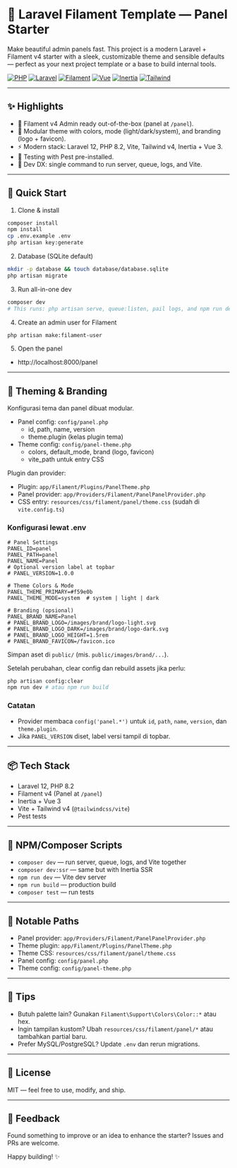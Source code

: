  # 🚀 Laravel Filament Template — Panel Starter

 Make beautiful admin panels fast. This project is a modern Laravel + Filament v4 starter with a sleek, customizable theme and sensible defaults — perfect as your next project template or a base to build internal tools.

 <p align="left">
   <a href="https://www.php.net/releases/8.2/en.php"><img alt="PHP" src="https://img.shields.io/badge/PHP-%5E8.2-777BB4?logo=php&logoColor=white"></a>
   <a href="https://laravel.com"><img alt="Laravel" src="https://img.shields.io/badge/Laravel-12-FF2D20?logo=laravel&logoColor=white"></a>
   <a href="https://filamentphp.com"><img alt="Filament" src="https://img.shields.io/badge/Filament-4-00B5D8"></a>
   <a href="https://vuejs.org"><img alt="Vue" src="https://img.shields.io/badge/Vue-3-42B883?logo=vue.js&logoColor=white"></a>
   <a href="https://inertiajs.com"><img alt="Inertia" src="https://img.shields.io/badge/Inertia-v2-9553E9"></a>
   <a href="https://tailwindcss.com"><img alt="Tailwind" src="https://img.shields.io/badge/Tailwind-v4-38BDF8?logo=tailwindcss&logoColor=white"></a>
 </p>

 ---

 ## ✨ Highlights
 - 🧩 Filament v4 Admin ready out-of-the-box (panel at `/panel`).
 - 🎨 Modular theme with colors, mode (light/dark/system), and branding (logo + favicon).
 - ⚡ Modern stack: Laravel 12, PHP 8.2, Vite, Tailwind v4, Inertia + Vue 3.
 - 🧪 Testing with Pest pre-installed.
 - 🧭 Dev DX: single command to run server, queue, logs, and Vite.

 ---

 ## 🔧 Quick Start

 1) Clone & install
 ```bash
 composer install
 npm install
 cp .env.example .env
 php artisan key:generate
 ```

 2) Database (SQLite default)
 ```bash
 mkdir -p database && touch database/database.sqlite
 php artisan migrate
 ```

 3) Run all-in-one dev
 ```bash
 composer dev
 # This runs: php artisan serve, queue:listen, pail logs, and npm run dev
 ```

 4) Create an admin user for Filament
 ```bash
 php artisan make:filament-user
 ```

 5) Open the panel
 - http://localhost:8000/panel

 ---

 ## 🎨 Theming & Branding
 Konfigurasi tema dan panel dibuat modular.

 - Panel config: `config/panel.php`
   - id, path, name, version
   - theme.plugin (kelas plugin tema)
 - Theme config: `config/panel-theme.php`
   - colors, default_mode, brand (logo, favicon)
   - vite_path untuk entry CSS

 Plugin dan provider:
 - Plugin: `app/Filament/Plugins/PanelTheme.php`
 - Panel provider: `app/Providers/Filament/PanelPanelProvider.php`
 - CSS entry: `resources/css/filament/panel/theme.css` (sudah di `vite.config.ts`)

 ### Konfigurasi lewat .env
 ```env
 # Panel Settings
 PANEL_ID=panel
 PANEL_PATH=panel
 PANEL_NAME=Panel
 # Optional version label at topbar
 # PANEL_VERSION=1.0.0

 # Theme Colors & Mode
 PANEL_THEME_PRIMARY=#f59e0b
 PANEL_THEME_MODE=system  # system | light | dark

 # Branding (opsional)
 PANEL_BRAND_NAME=Panel
 # PANEL_BRAND_LOGO=/images/brand/logo-light.svg
 # PANEL_BRAND_LOGO_DARK=/images/brand/logo-dark.svg
 # PANEL_BRAND_LOGO_HEIGHT=1.5rem
 # PANEL_BRAND_FAVICON=/favicon.ico
 ```
 Simpan aset di `public/` (mis. `public/images/brand/...`).

 Setelah perubahan, clear config dan rebuild assets jika perlu:
 ```bash
 php artisan config:clear
 npm run dev # atau npm run build
 ```

 ### Catatan
 - Provider membaca `config('panel.*')` untuk `id`, `path`, `name`, `version`, dan `theme.plugin`.
 - Jika `PANEL_VERSION` diset, label versi tampil di topbar.

 ---

 ## 📦 Tech Stack
 - Laravel 12, PHP 8.2
 - Filament v4 (Panel at `/panel`)
 - Inertia + Vue 3
 - Vite + Tailwind v4 (`@tailwindcss/vite`)
 - Pest tests

 ---

 ## 🧰 NPM/Composer Scripts
 - `composer dev` — run server, queue, logs, and Vite together
 - `composer dev:ssr` — same but with Inertia SSR
 - `npm run dev` — Vite dev server
 - `npm run build` — production build
 - `composer test` — run tests

 ---

 ## 📁 Notable Paths
 - Panel provider: `app/Providers/Filament/PanelPanelProvider.php`
 - Theme plugin: `app/Filament/Plugins/PanelTheme.php`
 - Theme CSS: `resources/css/filament/panel/theme.css`
 - Panel config: `config/panel.php`
 - Theme config: `config/panel-theme.php`

 ---

 ## 🙌 Tips
 - Butuh palette lain? Gunakan `Filament\Support\Colors\Color::*` atau hex.
 - Ingin tampilan kustom? Ubah `resources/css/filament/panel/*` atau tambahkan partial baru.
 - Prefer MySQL/PostgreSQL? Update `.env` dan rerun migrations.

 ---

 ## 📝 License
 MIT — feel free to use, modify, and ship.

 ---

 ## 💬 Feedback
 Found something to improve or an idea to enhance the starter? Issues and PRs are welcome.

 Happy building! ✨

